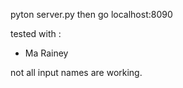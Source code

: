 
pyton server.py
then go localhost:8090

tested with :

- Ma Rainey

not all input names are working.
